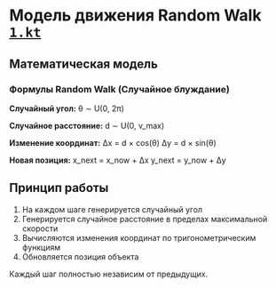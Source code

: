 # Модель движения Random Walk [`1.kt`](/scr/1.kt)

## Математическая модель

### Формулы Random Walk (Случайное блуждание)

**Случайный угол:**
θ ∼ U(0, 2π)

**Случайное расстояние:**
d ∼ U(0, v_max)

**Изменение координат:**
Δx = d × cos(θ)
Δy = d × sin(θ)

**Новая позиция:**
x_next = x_now + Δx
y_next = y_now + Δy

## Принцип работы

1. На каждом шаге генерируется случайный угол
2. Генерируется случайное расстояние в пределах максимальной скорости
3. Вычисляются изменения координат по тригонометрическим функциям
4. Обновляется позиция объекта

Каждый шаг полностью независим от предыдущих.
